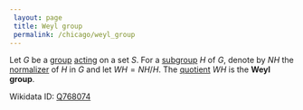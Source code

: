```yaml
---
 layout: page
 title: Weyl group
 permalink: /chicago/weyl_group
---
```

Let $G$ be a [group](https://mathgloss.github.io/MathGloss/group) [acting](https://mathgloss.github.io/MathGloss/group_action) on a set $S$. For a [subgroup](https://mathgloss.github.io/MathGloss/subgroup) $H$ of $G$, denote by $NH$ the [normalizer](https://mathgloss.github.io/MathGloss/normalizer_of_a_group) of $H$ in $G$ and let $WH = NH/H$. The [quotient](https://mathgloss.github.io/MathGloss/quotient_by_normal_subgroup) $WH$ is the  **Weyl group**.

Wikidata ID: [Q768074](https://www.wikidata.org/wiki/Q768074)